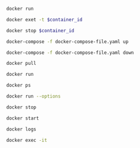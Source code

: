 ```bash
docker run
```
```bash
docker exet -t $container_id
```

```bash
docker stop $container_id
```

```bash
docker-compose -f docker-compose-file.yaml up
```

```bash
docker-compose -f docker-compose-file.yaml down
```

```bash
docker pull
```

```bash
docker run
```

```bash
docker ps
```

```bash
docker run --options
```

```bash
docker stop
```

```bash
docker start
```

```bash
docker logs
```

```bash
docker exec -it
```
